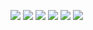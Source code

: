 ![](https://github.com/greyhatguy007/MachineLearningAndrewNG/blob/main/home/ex2/Lectures/Hypotheses-LR.png)
![](https://github.com/greyhatguy007/MachineLearningAndrewNG/blob/main/home/ex2/Lectures/Decision_Boundary.png)
![](https://github.com/greyhatguy007/MachineLearningAndrewNG/blob/main/home/ex2/Lectures/Overfitting.png)
![](https://github.com/greyhatguy007/MachineLearningAndrewNG/blob/main/home/ex2/Lectures/CostFunction.png)
![](https://github.com/greyhatguy007/MachineLearningAndrewNG/blob/main/home/ex2/Lectures/RegularisedLinearRegression.png)
![](https://github.com/greyhatguy007/MachineLearningAndrewNG/blob/main/home/ex2/Lectures/RegularisedLogisticRegression.png)

